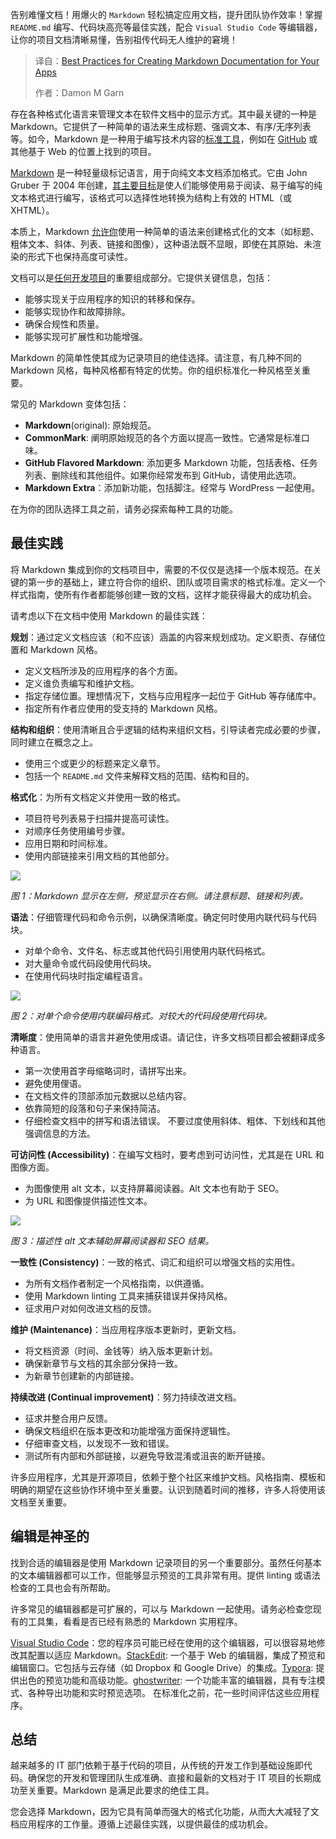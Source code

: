 
<!--
title: 为你的应用创建Markdown文档的最佳实践
cover: https://cdn.thenewstack.io/media/2025/05/6506d74f-roberta-sant-anna-mgte1d47k18-unsplash.jpg
summary: 告别难懂文档！用爆火的 `Markdown` 轻松搞定应用文档，提升团队协作效率！掌握 `README.md` 编写、代码块高亮等最佳实践，配合 `Visual Studio Code` 等编辑器，让你的项目文档清晰易懂，告别祖传代码无人维护的窘境！
-->

告别难懂文档！用爆火的 `Markdown` 轻松搞定应用文档，提升团队协作效率！掌握 `README.md` 编写、代码块高亮等最佳实践，配合 `Visual Studio Code` 等编辑器，让你的项目文档清晰易懂，告别祖传代码无人维护的窘境！

> 译自：[Best Practices for Creating Markdown Documentation for Your Apps](https://thenewstack.io/best-practices-for-creating-markdown-documentation-for-your-apps/)
> 
> 作者：Damon M Garn

存在各种格式化语言来管理文本在软件文档中的显示方式。其中最关键的一种是 Markdown。它提供了一种简单的语法来生成标题、强调文本、有序/无序列表等。如今，Markdown 是一种用于编写技术内容的[标准工具](https://thenewstack.io/obsidian-and-the-case-for-using-more-markdown/)，例如在 [GitHub](https://thenewstack.io/github-launches-its-coding-agent/) 或其他基于 Web 的位置上找到的项目。

[Markdown](https://developers.google.com/tech-writing/one/markdown) 是一种轻量级标记语言，用于向纯文本文档添加格式。它由 John Gruber 于 2004 年创建，[其主要目标](https://www.sanity.io/glossary/markdown)是使人们能够使用易于阅读、易于编写的纯文本格式进行编写，该格式可以选择性地转换为结构上有效的 HTML（或 XHTML）。

本质上，Markdown [允许你](https://docs.moodle.org/500/en/Markdown)使用一种简单的语法来创建格式化的文本（如标题、粗体文本、斜体、列表、链接和图像），这种语法既不显眼，即使在其原始、未渲染的形式下也保持高度可读性。

文档可以是[任何开发项目](https://thenewstack.io/software-development/)的重要组成部分。它提供关键信息，包括：

- 能够实现关于应用程序的知识的转移和保存。
- 能够实现协作和故障排除。
- 确保合规性和质量。
- 能够实现可扩展性和功能增强。

Markdown 的简单性使其成为记录项目的绝佳选择。请注意，有几种不同的 Markdown 风格，每种风格都有特定的优势。你的组织标准化一种风格至关重要。

常见的 Markdown 变体包括：

* **Markdown**(original): 原始规范。
* **CommonMark**: 阐明原始规范的各个方面以提高一致性。它通常是标准口味。
*   **GitHub Flavored Markdown**: 添加更多 Markdown 功能，包括表格、任务列表、删除线和其他组件。如果你经常发布到 GitHub，请使用此选项。
*   **Markdown Extra**：添加新功能，包括脚注。经常与 WordPress 一起使用。

在为你的团队选择工具之前，请务必探索每种工具的功能。

## 最佳实践

将 Markdown 集成到你的文档项目中，需要的不仅仅是选择一个版本规范。在关键的第一步的基础上，建立符合你的组织、团队或项目需求的格式标准。定义一个样式指南，使所有作者都能够创建一致的文档，这样才能获得最大的成功机会。

请考虑以下在文档中使用 Markdown 的最佳实践：

**规划**：通过定义文档应该（和不应该）涵盖的内容来规划成功。定义职责、存储位置和 Markdown 风格。

*   定义文档所涉及的应用程序的各个方面。
*   定义谁负责编写和维护文档。
*   指定存储位置。理想情况下，文档与应用程序一起位于 GitHub 等存储库中。
*   指定所有作者应使用的受支持的 Markdown 风格。

**结构和组织**：使用清晰且合乎逻辑的结构来组织文档，引导读者完成必要的步骤，同时建立在概念之上。

*   使用三个或更少的标题来定义章节。
*   包括一个 `README.md` 文件来解释文档的范围、结构和目的。

**格式化**：为所有文档定义并使用一致的格式。

*   项目符号列表易于扫描并提高可读性。
*   对顺序任务使用编号步骤。
*   应用日期和时间标准。
*   使用内部链接来引用文档的其他部分。

![](https://cdn.thenewstack.io/media/2025/05/65321d84-headers-lists-links.png)

*图 1：Markdown 显示在左侧，预览显示在右侧。请注意标题、链接和列表。*

**语法**：仔细管理代码和命令示例，以确保清晰度。确定何时使用内联代码与代码块。

*   对单个命令、文件名、标志或其他代码引用使用内联代码格式。
*   对大量命令或代码段使用代码块。
*   在使用代码块时指定编程语言。

![](https://cdn.thenewstack.io/media/2025/05/59b7ca64-code.png)

*图 2：对单个命令使用内联编码格式。对较大的代码段使用代码块。*

**清晰度**：使用简单的语言并避免使用成语。请记住，许多文档项目都会被翻译成多种语言。

*   第一次使用首字母缩略词时，请拼写出来。
*   避免使用俚语。
*   在文档文件的顶部添加元数据以总结内容。
*   依靠简短的段落和句子来保持简洁。
*   仔细检查文档中的拼写和语法错误。
不要过度使用斜体、粗体、下划线和其他强调信息的方法。

**可访问性 (Accessibility)**：在编写文档时，要考虑到可访问性，尤其是在 URL 和图像方面。

- 为图像使用 alt 文本，以支持屏幕阅读器。Alt 文本也有助于 SEO。
- 为 URL 和图像提供描述性文本。

![](https://cdn.thenewstack.io/media/2025/05/44779f94-images-alt-text.png)

*图 3：描述性 alt 文本辅助屏幕阅读器和 SEO 结果。*

**一致性 (Consistency)**：一致的格式、词汇和组织可以增强文档的实用性。

- 为所有文档作者制定一个风格指南，以供遵循。
- 使用 Markdown linting 工具来捕获错误并保持风格。
- 征求用户对如何改进文档的反馈。

**维护 (Maintenance)**：当应用程序版本更新时，更新文档。

- 将文档资源（时间、金钱等）纳入版本更新计划。
- 确保新章节与文档的其余部分保持一致。
- 为新章节创建新的内部链接。

**持续改进 (Continual improvement)**：努力持续改进文档。

- 征求并整合用户反馈。
- 确保文档组织在版本更改和功能增强方面保持逻辑性。
- 仔细审查文档，以发现不一致和错误。
- 测试所有内部和外部链接，以避免导致混淆或沮丧的断开链接。

许多应用程序，尤其是开源项目，依赖于整个社区来维护文档。风格指南、模板和明确的期望在这些协作环境中至关重要。认识到随着时间的推移，许多人将使用该文档至关重要。

## 编辑是神圣的

找到合适的编辑器是使用 Markdown 记录项目的另一个重要部分。虽然任何基本的文本编辑器都可以工作，但能够显示预览的工具非常有用。提供 linting 或语法检查的工具也会有所帮助。

许多常见的编辑器都是可扩展的，可以与 Markdown 一起使用。请务必检查您现有的工具集，看看是否已经有熟悉的 Markdown 实用程序。

[Visual Studio Code](https://code.visualstudio.com/download)：您的程序员可能已经在使用的这个编辑器，可以很容易地修改其配置以适应 Markdown。[StackEdit](https://stackedit.io/): 一个基于 Web 的编辑器，集成了预览和编辑窗口。它包括与云存储（如 Dropbox 和 Google Drive）的集成。[Typora](https://typora.io/): 提供出色的预览功能和高级功能。[ghostwriter](https://ghostwriter.kde.org/): 一个功能丰富的编辑器，具有专注模式、各种导出功能和实时预览选项。
在标准化之前，花一些时间评估这些应用程序。

## 总结

越来越多的 IT 部门依赖于基于代码的项目，从传统的开发工作到基础设施即代码。确保您的开发和管理团队生成准确、直接和最新的文档对于 IT 项目的长期成功至关重要。Markdown 是满足此要求的绝佳工具。

您会选择 Markdown，因为它具有简单而强大的格式化功能，从而大大减轻了文档应用程序的工作量。遵循上述最佳实践，以提供最佳的成功机会。